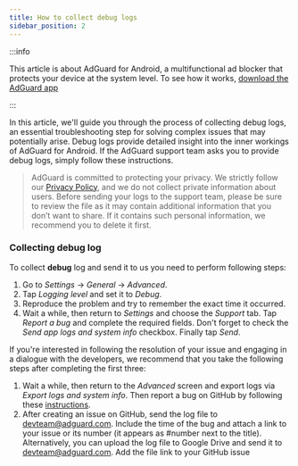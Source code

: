 ```yaml
---
title: How to collect debug logs
sidebar_position: 2
---
```


:::info

This article is about AdGuard for Android, a multifunctional ad blocker that protects your device at the system level. To see how it works, [download the AdGuard app](https://agrd.io/download-kb-adblock)

:::

In this article, we'll guide you through the process of collecting debug logs, an essential troubleshooting step for solving complex issues that may potentially arise. Debug logs provide detailed insight into the inner workings of AdGuard for Android. If the AdGuard support team asks you to provide debug logs, simply follow these instructions.

> AdGuard is committed to protecting your privacy. We strictly follow our [Privacy Policy](https://adguard.com/en/privacy/android.html), and we do not collect private information about users. Before sending your logs to the support team, please be sure to review the file as it may contain additional information that you don’t want to share. If it contains such personal information, we recommend you to delete it first.

### Collecting debug log

To collect **debug** log and send it to us you need to perform following steps:

1. Go to *Settings* → *General* → *Advanced*.
1. Tap *Logging level* and set it to *Debug*.
1. Reproduce the problem and try to remember the exact time it occurred.
1. Wait a while, then return to *Settings* and choose the *Support* tab. Tap *Report a bug* and complete the required fields. Don't forget to check the *Send app logs and system info* checkbox. Finally tap *Send*.

If you're interested in following the resolution of your issue and engaging in a dialogue with the developers, we recommend that you take the following steps after completing the first three:

1. Wait a while, then return to the *Advanced* screen and export logs via *Export logs and system info*. Then report a bug on GitHub by following these [instructions](/guides/report-bugs.md).
1. After creating an issue on GitHub, send the log file to devteam@adguard.com. Include the time of the bug and attach a link to your issue or its number (it appears as #number next to the title).
Alternatively, you can upload the log file to Google Drive and send it to devteam@adguard.com. Add the file link to your GitHub issue
